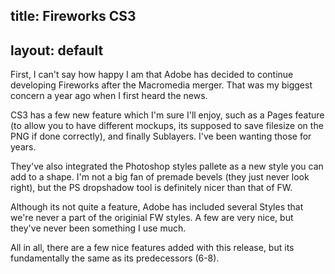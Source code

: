 title: Fireworks CS3
---
layout: default
---

First, I can't say how happy I am that Adobe has decided to continue
developing Fireworks after the Macromedia merger. That was my biggest concern
a year ago when I first heard the news.

CS3 has a few new feature which I'm sure I'll enjoy, such as a Pages feature
(to allow you to have different mockups, its supposed to save filesize on the
PNG if done correctly), and finally Sublayers. I've been wanting those for
years.

They've also integrated the Photoshop styles pallete as a new style you can
add to a shape. I'm not a big fan of premade bevels (they just never look
right), but the PS dropshadow tool is definitely nicer than that of FW.

Although its not quite a feature, Adobe has included several Styles that we're
never a part of the originial FW styles. A few are very nice, but they've
never been something I use much.

All in all, there are a few nice features added with this release, but its
fundamentally the same as its predecessors (6-8).
